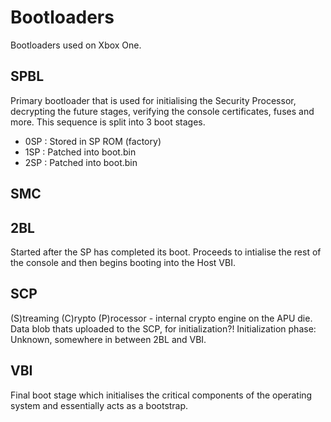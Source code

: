 <!-- TITLE: Bootloaders -->
<!-- SUBTITLE: A quick summary of Bootloaders -->

# Bootloaders
Bootloaders used on Xbox One.
## SPBL

Primary bootloader that is used for initialising the Security Processor,
decrypting the future stages, verifying the console certificates, fuses
and more. This sequence is split into 3 boot stages.

  - 0SP : Stored in SP ROM (factory)
  - 1SP : Patched into boot.bin
  - 2SP : Patched into boot.bin

## SMC

## 2BL

Started after the SP has completed its boot. Proceeds to intialise the
rest of the console and then begins booting into the Host VBI.

## SCP
(S)treaming (C)rypto (P)rocessor - internal crypto engine on the APU die.
Data blob thats uploaded to the SCP, for initialization?!
Initialization phase: Unknown, somewhere in between 2BL and VBI.

## VBI

Final boot stage which initialises the critical components of the
operating system and essentially acts as a bootstrap.
